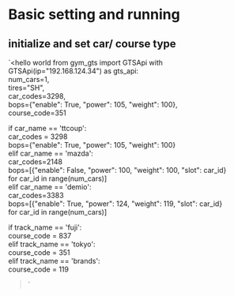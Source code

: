 # Basic setting and running

## initialize and set car/ course type


`<hello world
from gym_gts import GTSApi 
with GTSApi(ip="192.168.124.34") as gts_api:  
  num_cars=1,  
  tires="SH",  
  car_codes=3298,  
  bops={"enable": True, "power": 105, "weight": 100},  
  course_code=351  
  
if car_name == 'ttcoup':  
  car_codes = 3298  
  bops={"enable": True, "power": 105, "weight": 100}  
elif car_name == 'mazda':  
  car_codes=2148  
  bops=[{"enable": False, "power": 100, "weight": 100, "slot": car_id}  
  for car_id in range(num_cars)]  
elif car_name == 'demio':   
  car_codes=3383  
  bops=[{"enable": True, "power": 124, "weight": 119, "slot": car_id}  
for car_id in range(num_cars)]

if track_name == 'fuji':  
  course_code = 837  
elif track_name == 'tokyo':  
  course_code = 351  
elif track_name == 'brands':  
  course_code = 119  
>`
